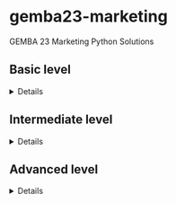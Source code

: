 # gemba23-marketing
GEMBA 23 Marketing Python Solutions

## Basic level

<details>

### 5 - Creating your own function
![function_exc1_2](images/function-exc1-2.png)
![function_exc4](images/function-exc4.png)
![function_exc5](images/function-exc5.png)
![function_exc6](images/function-exc6.png)



### 6 - Lists

![lists_exc1](images/lists-exc1.png)

![lists_exc2](images/lists-exc2.png)

![lists_exc3](images/lists-exc3.png)

### 7 - Loops
[loops-exercise1.py](https://github.com/mremini/gemba23-marketing/blob/main/Python/loops-exercise1.py)

```
def length_of_longest_word(word_list):
    max_length = 0
    for word in word_list:
        if len(word) > max_length:
            max_length = len(word)
    return max_length

```

[loops-exercise2.py](https://github.com/mremini/gemba23-marketing/blob/main/Python/loops-exercise2.py)

```
def sum_leq(num):
	somme=0
	for in in range(1,num+1)
		somme=somme+in
	return somme

s= sum_leq(100)
s

```


### 8 - FunctionsII Advanced Topics

### 9 - Boolean Logic


[bool-exercise1.py](https://github.com/mremini/gemba23-marketing/blob/main/Python/bool-exercise1.py)

![bool-exercise1.py](images/bool-exc1.png)

```
def get_loyalty_program(customer_spending_usd):
    status = "no status"
    if customer_spending_usd > 20000 and customer_spending_usd < 50000:
        status="gold"
    elif customer_spending_usd > 50000:
        status="platinum"
    else:
        status = "no status"
    return status
```

[bool-exercise2.py](https://github.com/mremini/gemba23-marketing/blob/main/Python/bool-exercise2.py)

![bool-exercise2.py](images/bool-exc2.png)

```
def should_get_hired(interview_one_score, interview_two_score):
    if interview_one_score > 4 and interview_two_score > 4:
        action = 'hire'
    elif interview_one_score > 4 or interview_two_score > 4:
        action = 'interview again'
    else:
        action = 'nope'
        return action
```

</details>

## Intermediate level

<details>

### 1 - Loading Data into Python


![loaddata-exc1](images/loaddata-exc1.png)

[loaddata-exercise2.py](https://github.com/mremini/gemba23-marketing/blob/main/Python/loaddata-exercise2.py)

![loaddata-exc2](images/loaddata-exc2.png)

```
sales_q2=df.get('Sales Q2 2019 (USD)')
sales_q2

```

[loaddata-exercise3.py](https://github.com/mremini/gemba23-marketing/blob/main/Python/loaddata-exercise3.py)

![loaddata-exc3](images/loaddata-exc3.png)
```
df['sales_q1_in_thousands'] = df["Sales Q1 2019 (USD)"] / 1000
df.head()

```


### 2 - Matlolib
![Visualizingdata-exec1](images/Visualizingdata-exec1.png)
[visualisedata-exercise1.py](https://github.com/mremini/gemba23-marketing/blob/main/Python/visualisedata-exercise1.py)

```
annual_income_usd = [100000, 130000, 40000, 50000, 120000, 48000, 50000,78000, 150000]
age_yrs = [60, 24, 32, 36, 28, 36, 32, 60, 68]
plt.scatter(age_yrs, annual_income_usd, marker="p", c="g")
plt.xlabel("Age (yrs)")
plt.ylabel("Annual Income (USD)")
plt.title("Annual Income vs. Age")

```

[visualisedata-exercise2.py](https://github.com/mremini/gemba23-marketing/blob/main/Python/visualisedata-exercise2.py)

```
churn_df = pd.read_csv("data/employee-churn.csv")
plt.scatter(churn_df['gpa'], churn_df['aptitude.score'], marker="*")
plt.show()
```

### 3 - The numpy Module
![numpy-exc1.png](images/numpy-exc1.png)
[numpy-exercise1.py](https://github.com/mremini/gemba23-marketing/blob/main/Python/numpy-exercise1.py)

```
def count_zeros(my_array):
    nbr_zero=0
    for row in my_array:
        for cell in row:
            if cell==0:
               nbr_zero=nbr_zero+1
    return nbr_zero
```

![numpy-exc2.png](images/numpy-exc2.png)
[numpy-exercise2.py](https://github.com/mremini/gemba23-marketing/blob/main/Python/numpy-exercise2.py)

```
def shaped_range(start, end, n_rows, n_cols):
        range_arr = np.arange(start, end, 1)
        reshaped_arr = range_arr.reshape(n_rows, n_cols)
        return reshaped_arr
```

### 4 - Principal Component Analysis
![pca-exc1.png](images/pca-exc1.png)
[pca-exec1.py](https://github.com/mremini/gemba23-marketing/blob/main/Python/pca-exec1.py)

```
stock_pca = PCA()
stock_pca.fit(stock_df)
stock_n_important_components = 3
stock_important_components = stock_pca.components_[0:stock_n_important_components,:]
stock_final_components = varimax_rotation(stock_important_components)
stock_final_components_df = pd.DataFrame(stock_final_components, columns=stock_df.columns)
stock_final_components_df
```

### 5 - Multi Dimension SCaling
![mds-exc1.png](images/mds-exc1.png)
[MDS-exec1.py](https://github.com/mremini/gemba23-marketing/blob/main/Python/MDS-exec1.py)

```
cookies_models = [
    'Prince',
    'Oreo',
    'Choco Bueno',
    'Petit Ecolier',
    'Mikado',
    'Granola',
    'Kinder',
    'Sables'
]
my_dissimilarity_matrix = np.array([
    [0, 5, 8, 4, 5, 3, 8, 5],
    [5, 0, 1, 5, 4, 7, 8, 3],
    [8, 1, 0, 4, 4, 3, 3, 4],
    [4, 5, 4, 0, 2, 5, 9, 8],
    [5, 4, 4, 2, 0, 5, 3, 7],
    [3, 7, 3, 5, 5, 0, 1, 9],
    [8, 8, 3, 9, 3, 1, 0, 8],
    [5, 3, 4, 8, 7, 9, 8, 0]
])
mds = MDS(dissimilarity="precomputed",random_state=63)
my_perceptual_map = mds.fit_transform(my_dissimilarity_matrix)
x = my_perceptual_map[:,0]
y = my_perceptual_map[:,1]
plt.scatter(x, y)
for i in range(0, len(cookies_models)):
    txt = cookies_models[i]
    plt.annotate(txt, [x[i], y[i]])
plt.show()
```

### 6 - Cluster analysis
![clusteranalysis-exc1.png](images/clusteranalysis-exc1.png)
[clusteranalysis-exec1.py](https://github.com/mremini/gemba23-marketing/blob/main/Python/clusteranalysis-exec1.py)

```
import numpy as np
inertia_values = []
all_k = np.arange(1,7)
for k in all_k:
    kmeans = KMeans(n_clusters=k, random_state=0)
    kmeans.fit(points_scaled)
    inertia_values.append(kmeans.inertia_)
plt.plot(all_k, inertia_values)
plt.show()
optimal_k = 4
```

![clusteranalysis-exc2.png](images/clusteranalysis-exc2.png)
[clusteranalysis-exec2.py](https://github.com/mremini/gemba23-marketing/blob/main/Python/clusteranalysis-exec2.py)

```
optimal_clusters = KMeans(n_clusters=4, random_state=0)
labels = optimal_clusters.fit_predict(points_scaled)
plot_clusters(points_scaled, labels, optimal_clusters.cluster_centers_)
```

### 7 - Linear Regression

### 8 - Logistic Regression

### 9 - Metrics: EValuating Model Accuracy

</details>


## Advanced level

<details>

### 1 - Neural Netwroks

### 2 - Building and Training Neural Networks

### 3 - Training Neural Networks

### 4 - Overfitting

### 5 - Applying Neural Networks to Business Problems

### 6 - Transfer Learning - Standing on the shoulders of Giants

</details>